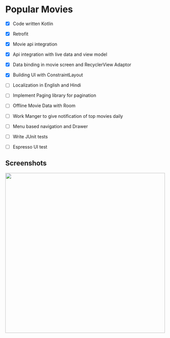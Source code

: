 # Popular Movies

- [X] Code written Kotlin
- [X] Retrofit
- [X] Movie api integration
- [X] Api integration with live data and view model
- [X] Data binding in movie screen and RecyclerView Adaptor
- [X] Building UI with ConstraintLayout
- [ ] Localization in English and Hindi
- [ ] Implement Paging library for pagination
- [ ] Offline Movie Data with Room
- [ ] Work Manger to give notification of top movies daily
- [ ] Menu based navigation and Drawer
- [ ] Write JUnit tests
- [ ] Espresso UI test 


## Screenshots
<img src="https://raw.githubusercontent.com/ashishrawat2911/Android-PopularMovies/master/screenshots/popularmovies.png" height = 500>
